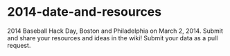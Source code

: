 2014-date-and-resources
=======================

2014 Baseball Hack Day, Boston and Philadelphia on March 2, 2014. Submit and share your resources and ideas in the wiki! Submit your data as a pull request.
